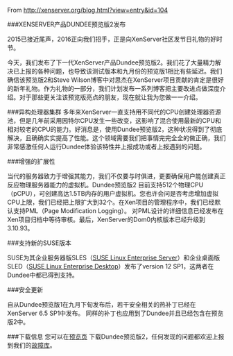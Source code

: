 From http://xenserver.org/blog.html?view=entry&id=104


###XENSERVER产品DUNDEE预览版2发布

2015已接近尾声，2016正向我们招手，正是向XenServer社区发节日礼物的好时节。

今天，我们发布了下一代XenServer产品Dundee预览版2。我们花了大量精力解决已上报的各种问题，也导致该测试版本和九月份的预览版1相比有些延迟。我们确信该预览版2和Steve Wilson博客中对思杰在XenServer项目贡献的肯定是很好的新年礼物。作为礼物的一部分，我们计划发布一系列博客把主要改进点做深度介绍。对于那些更关注该预览版亮点的朋友，现在就让我为您做一一介绍。

###异构处理器集群
多年来XenServer一直支持用不同代的CPU创建处理器资源池，但是几年前采用因特尔CPU发生一些改变，这影响了混合使用最新的CPU和相对较老的CPU的能力。好消息是，使用Dundee预览版2，这种状况得到了彻底解决，且确确实实提高了性能。这个领域需要我们把事情完完全全的做正确，我们非常感激任何人运行Dundee体验该特性并上报成功或者上报遇到的问题。

###增强的扩展性

当代的服务器致力于增强其能力，我们不仅要与时俱进，更要确保用户能创建真正反应物理服务器能力的虚拟机。Dundee预览版2
目前支持512个物理CPU（pCPU），可创建高达1.5TB内存的用户虚拟机。您也许会问是否考虑增加虚拟CPU上限，我们已经把上限扩大到32个。在Xen项目的管理程序中，我们已经默认支持PML（Page Modification Logging）。
对PML设计的详细信息已经发布在Xen项目归档中等待审核。最后，XenServer的Dom0内核版本已经升级到3.10.93。

###支持新的SUSE版本

SUSE为其企业服务器版SLES（[SUSE Linux Enterprise Server](https://www.suse.com/products/server/)）和企业桌面版SLED（[SUSE Linux Enterprise Desktop](https://www.suse.com/products/desktop/)）发布了version 12 SP1，这两者在Dundee中都已得到支持。

###安全更新

自从Dundee预览版1在九月下旬发布后，若干安全相关的热补丁已经在XenServer 6.5 SP1中发布。
同样的补丁也应用到了Dundee并且已经包含在预览版2中。

###下载信息
您可以在[预览页](http://xenserver.org/preview) 下载Dundee预览版2，任何发现的问题都欢迎上报到我们的[故障库](https://bugs.xenserver.org)。
